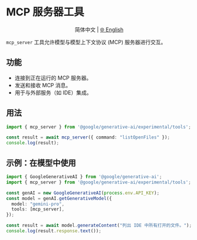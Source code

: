 # MCP 服务器工具

<p align="center">
  简体中文 | <a href="../../../../docs/tools/mcp-server.md">🌐 English</a>
</p>

`mcp_server` 工具允许模型与模型上下文协议 (MCP) 服务器进行交互。

## 功能

-   连接到正在运行的 MCP 服务器。
-   发送和接收 MCP 消息。
-   用于与外部服务（如 IDE）集成。

## 用法

```typescript
import { mcp_server } from '@google/generative-ai/experimental/tools';

const result = await mcp_server({ command: "listOpenFiles" });
console.log(result);
```

## 示例：在模型中使用

```typescript
import { GoogleGenerativeAI } from '@google/generative-ai';
import { mcp_server } from '@google/generative-ai/experimental/tools';

const genAI = new GoogleGenerativeAI(process.env.API_KEY);
const model = genAI.getGenerativeModel({
  model: "gemini-pro",
  tools: [mcp_server],
});

const result = await model.generateContent("列出 IDE 中所有打开的文件。");
console.log(result.response.text());
```